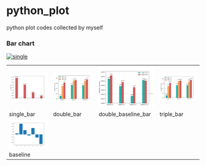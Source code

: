 # python_plot
python plot codes collected by myself

### Bar chart

[![single](http://i.imgur.com/uqmd4li.jpg)][ss1]

[ss1]:www.google.com

<table style="width:100%; table-layout:fixed;">
  <tr>
    <td><img width="160px" src="res/single_bar.png"></td>
    <td><img width="160px" src="res/double_bar.png"></td>
    <td><img width="160px" src="res/double_baseline_bar.png"></td>
    <td><img width="160px" src="res/triple_bar.png"></td>
  </tr>
  <tr>
    <td>single_bar</td>
    <td>double_bar</td>
    <td>double_baseline_bar</td>
    <td>triple_bar</td>
  </tr>
  <tr>
    <td><img width="160px" src="res/baseline.png"></td>
    <td></td>
  </tr>
  <tr>
    <td>baseline</td>
    <td></td>
  </tr>
</table>
